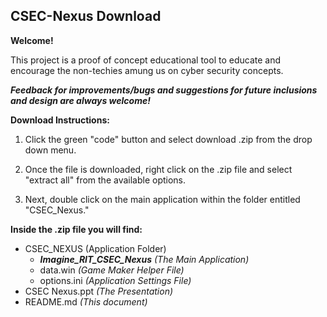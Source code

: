 ## CSEC-Nexus Download

**Welcome!**

This project is a proof of concept educational tool to educate and encourage the non-techies amung us on cyber security concepts.

***Feedback for improvements/bugs and suggestions for future inclusions and design are always welcome!***


 
 
**Download Instructions:**

1. Click the green "code" button and select download .zip from the drop down menu.

2. Once the file is downloaded, right click on the .zip file and select "extract all" from the available options.

3. Next, double click on the main application within the folder entitled "CSEC_Nexus."

**Inside the .zip file you will find:**
 - CSEC_NEXUS (Application Folder)
   - ***Imagine_RIT_CSEC_Nexus*** *(The Main Application)*
   - data.win *(Game Maker Helper File)*
   - options.ini *(Application Settings File)*
 - CSEC Nexus.ppt *(The Presentation)*
 - README.md *(This document)*


